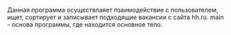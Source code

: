 Данная программа осуществлаяет пзаимодействие с пользователем, ищет, сортирует и записывает подходящие вакансии с сайта hh.ru. 
main - основа программы, где находится основное тело. 
